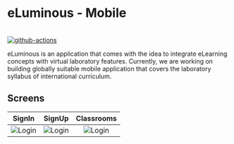 # eLuminous - Mobile

<p align="left">
<br>
  <a href="https://action-badges.now.sh/e-Luminous/src">
    <img src="https://action-badges.now.sh/e-Luminous/src" alt="github-actions">
  </a>
</p>

eLuminous is an application that comes with the idea to integrate eLearning concepts with virtual laboratory features. Currently, we are working
on building globally suitable mobile application that covers the laboratory syllabus of international curriculum. 
  
## Screens

SignIn             |  SignUp             | Classrooms            | 
:-------------------------:|:-------------------------:|:-------------------------:
| ![Login](https://gfycat.com/saddefenselessbluetickcoonhound)  |  ![Login](https://gfycat.com/saddefenselessbluetickcoonhound)  | ![Login](https://gfycat.com/saddefenselessbluetickcoonhound) |



